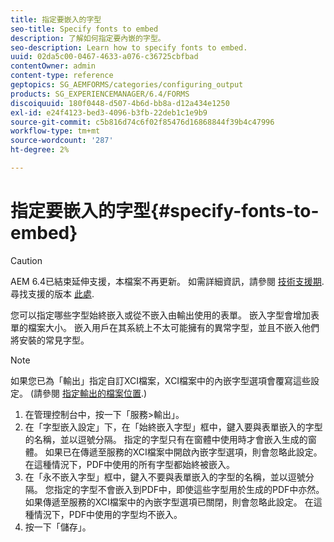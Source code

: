 ```yaml
---
title: 指定要嵌入的字型
seo-title: Specify fonts to embed
description: 了解如何指定要內嵌的字型。
seo-description: Learn how to specify fonts to embed.
uuid: 02da5c00-0467-4633-a076-c36725cbfbad
contentOwner: admin
content-type: reference
geptopics: SG_AEMFORMS/categories/configuring_output
products: SG_EXPERIENCEMANAGER/6.4/FORMS
discoiquuid: 180f0448-d507-4b6d-bb8a-d12a434e1250
exl-id: e24f4123-bed3-4096-b3fb-22deb1c1e9b9
source-git-commit: c5b816d74c6f02f85476d16868844f39b4c47996
workflow-type: tm+mt
source-wordcount: '287'
ht-degree: 2%

---
```


# 指定要嵌入的字型{#specify-fonts-to-embed}

>[!CAUTION]
>
>AEM 6.4已結束延伸支援，本檔案不再更新。 如需詳細資訊，請參閱 [技術支援期](https://helpx.adobe.com//tw/support/programs/eol-matrix.html). 尋找支援的版本 [此處](https://experienceleague.adobe.com/docs/).

您可以指定哪些字型始終嵌入或從不嵌入由輸出使用的表單。 嵌入字型會增加表單的檔案大小。 嵌入用戶在其系統上不太可能擁有的異常字型，並且不嵌入他們將安裝的常見字型。

>[!NOTE]
>
>如果您已為「輸出」指定自訂XCI檔案，XCI檔案中的內嵌字型選項會覆寫這些設定。 (請參閱 [指定輸出的檔案位置](/help/forms/using/admin-help/specify-file-locations-output.md#specify-file-locations-for-output).)

1. 在管理控制台中，按一下「服務>輸出」。
1. 在「字型嵌入設定」下，在「始終嵌入字型」框中，鍵入要與表單嵌入的字型的名稱，並以逗號分隔。 指定的字型只有在窗體中使用時才會嵌入生成的窗體。 如果已在傳遞至服務的XCI檔案中開啟內嵌字型選項，則會忽略此設定。 在這種情況下，PDF中使用的所有字型都始終被嵌入。
1. 在「永不嵌入字型」框中，鍵入不要與表單嵌入的字型的名稱，並以逗號分隔。 您指定的字型不會嵌入到PDF中，即使這些字型用於生成的PDF中亦然。 如果傳遞至服務的XCI檔案中的內嵌字型選項已關閉，則會忽略此設定。 在這種情況下，PDF中使用的字型均不嵌入。
1. 按一下「儲存」。
